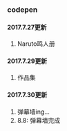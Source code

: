 ### codepen

#### 2017.7.27更新
 1. Naruto鸣人册

#### 2017.7.29更新
 1. 作品集

#### 2017.7.30更新
 1. 弹幕墙ing...
 2. 8.8: 弹幕墙完成